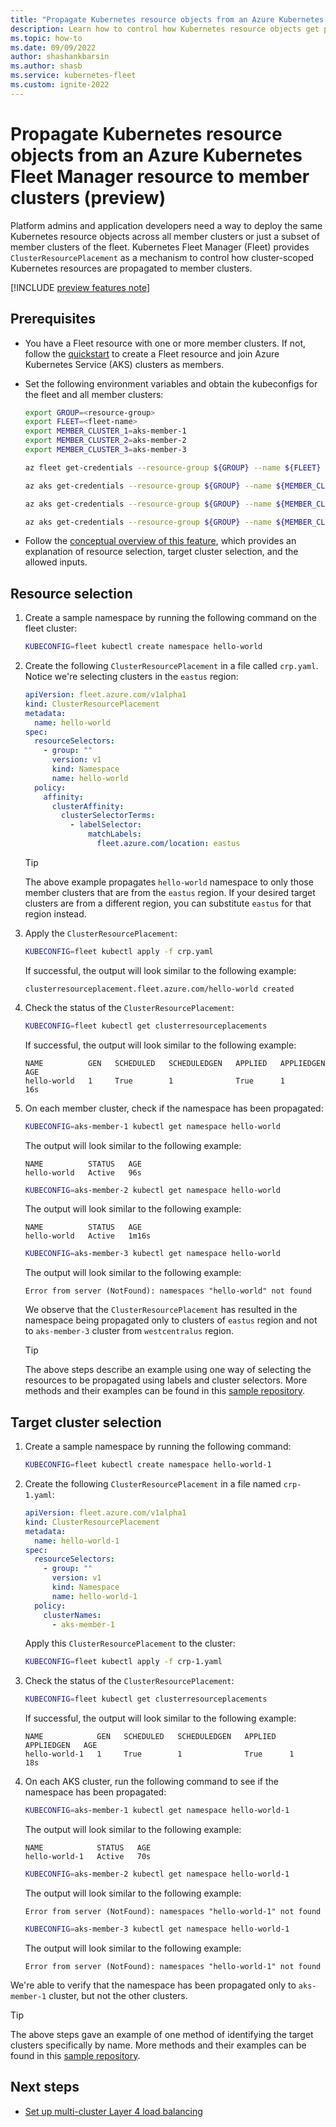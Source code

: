 ```yaml
---
title: "Propagate Kubernetes resource objects from an Azure Kubernetes Fleet Manager resource to member clusters (preview)"
description: Learn how to control how Kubernetes resource objects get propagated to all or a subset of member clusters of an Azure Kubernetes Fleet Manager resource.
ms.topic: how-to
ms.date: 09/09/2022
author: shashankbarsin
ms.author: shasb
ms.service: kubernetes-fleet
ms.custom: ignite-2022
---
```


# Propagate Kubernetes resource objects from an Azure Kubernetes Fleet Manager resource to member clusters (preview)

Platform admins and application developers need a way to deploy the same Kubernetes resource objects across all member clusters or just a subset of member clusters of the fleet. Kubernetes Fleet Manager (Fleet) provides `ClusterResourcePlacement` as a mechanism to control how cluster-scoped Kubernetes resources are propagated to member clusters.

[!INCLUDE [preview features note](./includes/preview/preview-callout.md)]

## Prerequisites

* You have a Fleet resource with one or more member clusters. If not, follow the [quickstart](quickstart-create-fleet-and-members.md) to create a Fleet resource and join Azure Kubernetes Service (AKS) clusters as members.

* Set the following environment variables and obtain the kubeconfigs for the fleet and all member clusters:

    ```bash
    export GROUP=<resource-group>
    export FLEET=<fleet-name>
    export MEMBER_CLUSTER_1=aks-member-1
    export MEMBER_CLUSTER_2=aks-member-2
    export MEMBER_CLUSTER_3=aks-member-3

    az fleet get-credentials --resource-group ${GROUP} --name ${FLEET} --file fleet

    az aks get-credentials --resource-group ${GROUP} --name ${MEMBER_CLUSTER_1} --file aks-member-1

    az aks get-credentials --resource-group ${GROUP} --name ${MEMBER_CLUSTER_2} --file aks-member-2

    az aks get-credentials --resource-group ${GROUP} --name ${MEMBER_CLUSTER_3} --file aks-member-3
    ```

* Follow the [conceptual overview of this feature](./architectural-overview.md#kubernetes-resource-propagation), which provides an explanation of resource selection, target cluster selection, and the allowed inputs.

## Resource selection

1. Create a sample namespace by running the following command on the fleet cluster:

    ```bash
    KUBECONFIG=fleet kubectl create namespace hello-world
    ```

1. Create the following `ClusterResourcePlacement` in a file called `crp.yaml`. Notice we're selecting clusters in the `eastus` region:

    ```yaml
    apiVersion: fleet.azure.com/v1alpha1
    kind: ClusterResourcePlacement
    metadata:
      name: hello-world
    spec:
      resourceSelectors:
        - group: ""
          version: v1
          kind: Namespace
          name: hello-world
      policy:
        affinity:
          clusterAffinity:
            clusterSelectorTerms:
              - labelSelector:
                  matchLabels:
                    fleet.azure.com/location: eastus
    ```

    > [!TIP]
    > The above example propagates `hello-world` namespace to only those member clusters that are from the `eastus` region. If your desired target clusters are from a different region, you can substitute `eastus` for that region instead.


1. Apply the `ClusterResourcePlacement`:

    ```bash
    KUBECONFIG=fleet kubectl apply -f crp.yaml
    ```

    If successful, the output will look similar to the following example:

    ```console
    clusterresourceplacement.fleet.azure.com/hello-world created
    ```

1. Check the status of the `ClusterResourcePlacement`:

    ```bash
    KUBECONFIG=fleet kubectl get clusterresourceplacements
    ```

    If successful, the output will look similar to the following example:

    ```console
    NAME          GEN   SCHEDULED   SCHEDULEDGEN   APPLIED   APPLIEDGEN   AGE
    hello-world   1     True        1              True      1            16s
    ```

1. On each member cluster, check if the namespace has been propagated:

    ```bash
    KUBECONFIG=aks-member-1 kubectl get namespace hello-world
    ```

    The output will look similar to the following example:

    ```console
    NAME          STATUS   AGE
    hello-world   Active   96s
    ```

    ```bash
    KUBECONFIG=aks-member-2 kubectl get namespace hello-world
    ```

    The output will look similar to the following example:

    ```console
    NAME          STATUS   AGE
    hello-world   Active   1m16s
    ```

    ```bash
    KUBECONFIG=aks-member-3 kubectl get namespace hello-world
    ```

    The output will look similar to the following example:

    ```console
    Error from server (NotFound): namespaces "hello-world" not found
    ```

    We observe that the `ClusterResourcePlacement` has resulted in the namespace being propagated only to clusters of `eastus` region and not to `aks-member-3` cluster from `westcentralus` region.

    > [!TIP]
    > The above steps describe an example using one way of selecting the resources to be propagated using labels and cluster selectors. More methods and their examples can be found in this [sample repository](https://github.com/Azure/AKS/tree/master/examples/fleet/helloworld).

## Target cluster selection

1. Create a sample namespace by running the following command:

    ```bash
    KUBECONFIG=fleet kubectl create namespace hello-world-1
    ```

1. Create the following `ClusterResourcePlacement` in a file named `crp-1.yaml`:


    ```yaml
    apiVersion: fleet.azure.com/v1alpha1
    kind: ClusterResourcePlacement
    metadata:
      name: hello-world-1
    spec:
      resourceSelectors:
        - group: ""
          version: v1
          kind: Namespace
          name: hello-world-1
      policy:
        clusterNames:
          - aks-member-1
    ```

    Apply this `ClusterResourcePlacement` to the cluster:

    ```bash
    KUBECONFIG=fleet kubectl apply -f crp-1.yaml
    ```

1. Check the status of the `ClusterResourcePlacement`:


    ```bash
    KUBECONFIG=fleet kubectl get clusterresourceplacements
    ```

    If successful, the output will look similar to the following example:

    ```console
    NAME            GEN   SCHEDULED   SCHEDULEDGEN   APPLIED   APPLIEDGEN   AGE
    hello-world-1   1     True        1              True      1            18s
    ```

1. On each AKS cluster, run the following command to see if the namespace has been propagated:

    ```bash
    KUBECONFIG=aks-member-1 kubectl get namespace hello-world-1
    ```

    The output will look similar to the following example:

    ```console
    NAME            STATUS   AGE
    hello-world-1   Active   70s
    ```

    ```bash
    KUBECONFIG=aks-member-2 kubectl get namespace hello-world-1
    ```

    The output will look similar to the following example:

    ```console
    Error from server (NotFound): namespaces "hello-world-1" not found
    ```

    ```bash
    KUBECONFIG=aks-member-3 kubectl get namespace hello-world-1
    ```

    The output will look similar to the following example:

    ```console
    Error from server (NotFound): namespaces "hello-world-1" not found
    ```

  We're able to verify that the namespace has been propagated only to `aks-member-1` cluster, but not the other clusters.


> [!TIP]
> The above steps gave an example of one method of identifying the target clusters specifically by name. More methods and their examples can be found in this [sample repository](https://github.com/Azure/AKS/tree/master/examples/fleet/helloworld).

## Next steps

* [Set up multi-cluster Layer 4 load balancing](./l4-load-balancing.md)
